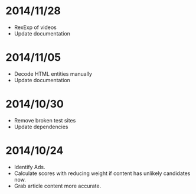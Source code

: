# 2014/11/28
- RexExp of videos
- Update documentation

# 2014/11/05
- Decode HTML entities manually
- Update documentation

# 2014/10/30
- Remove broken test sites
- Update dependencies


# 2014/10/24
- Identify Ads.
- Calculate scores with reducing weight if content has unlikely candidates now.
- Grab article content more accurate.